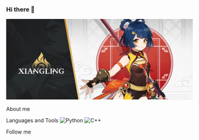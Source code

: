 ### Hi there 👋
<!--
**TOSHGUN/toshgun** is a ✨ _special_ ✨ repository because its `README.md` (this file) appears on your GitHub profile.

Here are some ideas to get you started:

- 🔭 I’m currently working on ...
- 🌱 I’m currently learning ...
- 👯 I’m looking to collaborate on ...
- 🤔 I’m looking for help with ...
- 💬 Ask me about ...
- 📫 How to reach me: ...
- 😄 Pronouns: ...
- ⚡ Fun fact: ...
-->

![Header](https://github.com/TOSHGUN/toshgun/blob/main/assets/xianlin.jpg)

About me

Languages and Tools
![Python](https://img.shields.io/badge/-Python-090909?style=for-the-badge&logo=Python&logoColor=47C5FB)
![C++](https://img.shields.io/badge/-Python-090909?style=for-the-badge&logo=C%2b%2b&logoColor=47C5FB)

Follow me

